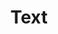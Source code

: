 ---
layout: features/content
title: Text # title as shown in the menu and 
order: 1
category: 
  - 
tags: &tags # tags that are necessary
  - photo editor 

published: true # Either published or not 
---